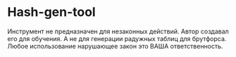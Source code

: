 # Hash-gen-tool
Инструмент не предназначен для незаконных действий.  Автор создавал его для обучения. А не для генерации радужных таблиц для брутфорса.
Любое использование нарушающее закон это ВАША ответственность.
